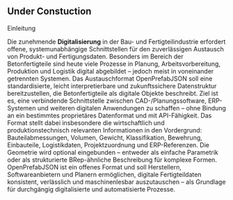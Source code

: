 ## Under Constuction

Einleitung

Die zunehmende **Digitalisierung** in der Bau- und Fertigteilindustrie erfordert offene, systemunabhängige Schnittstellen für den zuverlässigen Austausch von Produkt- und Fertigungsdaten. Besonders im Bereich der Betonfertigteile sind heute viele Prozesse in Planung, Arbeitsvorbereitung, Produktion und Logistik digital abgebildet – jedoch meist in voneinander getrennten Systemen.
Das Austauschformat OpenPrefabJSON soll eine standardisierte, leicht interpretierbare und zukunftssichere Datenstruktur bereitzustellen, die Betonfertigteile als digitale Objekte beschreibt. Ziel ist es, eine verbindende Schnittstelle zwischen CAD-/Planungssoftware, ERP-Systemen und weiteren digitalen Anwendungen zu schaffen – ohne Bindung an ein bestimmtes proprietäres Datenformat und mit API-Fähigkeit.
Das Format stellt dabei insbesondere die wirtschaftlich und produktionstechnisch relevanten Informationen in den Vordergrund: Bauteilabmessungen, Volumen, Gewicht, Klassifikation, Bewehrung, Einbauteile, Logistikdaten, Projektzuordnung und ERP-Referenzen. Die Geometrie wird optional eingebunden – entweder als einfache Parametrik oder als strukturierte BRep-ähnliche Beschreibung für komplexe Formen.
OpenPrefabJSON ist ein offenes Format und soll Herstellern, Softwareanbietern und Planern ermöglichen, digitale Fertigteildaten konsistent, verlässlich und maschinenlesbar auszutauschen – als Grundlage für durchgängig digitalisierte und automatisierte Prozesse.
